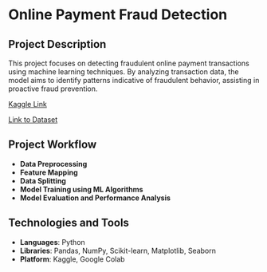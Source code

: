 # Online Payment Fraud Detection

## Project Description

This project focuses on detecting fraudulent online payment transactions using machine learning techniques. By analyzing transaction data, the model aims to identify patterns indicative of fraudulent behavior, assisting in proactive fraud prevention.

[Kaggle Link](https://www.kaggle.com/code/medhavitripathi/online-payment-fraud-detection)

[Link to Dataset](https://www.kaggle.com/datasets/medhavitripathi/new-data)

## Project Workflow

- **Data Preprocessing**
- **Feature Mapping**
- **Data Splitting**
- **Model Training using ML Algorithms**
- **Model Evaluation and Performance Analysis**

## Technologies and Tools

- **Languages**: Python  
- **Libraries**: Pandas, NumPy, Scikit-learn, Matplotlib, Seaborn  
- **Platform**: Kaggle, Google Colab

